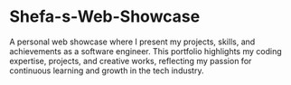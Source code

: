 # Shefa-s-Web-Showcase
A personal web showcase where I present my projects, skills, and achievements as a software engineer. This portfolio highlights my coding expertise, projects, and creative works, reflecting my passion for continuous learning and growth in the tech industry.
